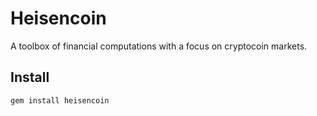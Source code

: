 # Heisencoin

A toolbox of financial computations with a focus on cryptocoin markets.

## Install

```
gem install heisencoin
```

